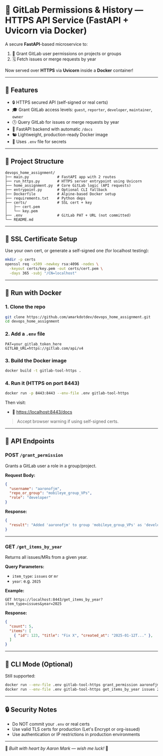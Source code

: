 # 🔐 GitLab Permissions & History — HTTPS API Service (FastAPI + Uvicorn via Docker)

A secure **FastAPI**-based microservice to:

1. 🚀 Grant GitLab user permissions on projects or groups
2. 🗓️ Fetch issues or merge requests by year

Now served over **HTTPS** via **Uvicorn** inside a **Docker** container!

---

## 💪 Features

* 🔒 HTTPS secured API (self-signed or real certs)
* 🎓 Grant GitLab access levels: `guest`, `reporter`, `developer`, `maintainer`, `owner`
* 🕒 Query GitLab for issues or merge requests by year
* 💪 FastAPI backend with automatic `/docs`
* 🐿 Lightweight, production-ready Docker image
* 🔐 Uses `.env` file for secrets

---

## 📁 Project Structure

```
devops_home_assignment/
├── main.py             # FastAPI app with 2 routes
├── run_https.py        # HTTPS server entrypoint using Uvicorn
├── home_assignment.py  # Core GitLab logic (API requests)
├── entrypoint.py       # Optional CLI fallback
├── Dockerfile          # Alpine-based Docker setup
├── requirements.txt    # Python deps
├── certs/              # SSL cert + key
│   ├── cert.pem
│   └── key.pem
├── .env                # GitLab PAT + URL (not committed)
└── README.md
```

---

## 🔐 SSL Certificate Setup

Use your own cert, or generate a self-signed one (for localhost testing):

```bash
mkdir -p certs
openssl req -x509 -newkey rsa:4096 -nodes \
  -keyout certs/key.pem -out certs/cert.pem \
  -days 365 -subj "/CN=localhost"
```

---

## 🚀 Run with Docker

### 1. Clone the repo

```bash
git clone https://github.com/amarkdotdev/devops_home_assignment.git
cd devops_home_assignment
```

### 2. Add a `.env` file

```env
PAT=your_gitlab_token_here
GITLAB_URL=https://gitlab.com/api/v4
```

### 3. Build the Docker image

```bash
docker build -t gitlab-tool-https .
```

### 4. Run it (HTTPS on port 8443)

```bash
docker run -p 8443:8443 --env-file .env gitlab-tool-https
```

Then visit:

* 🔗 [https://localhost:8443/docs](https://localhost:8443/docs)

> Accept browser warning if using self-signed certs.

---

## 🔎 API Endpoints

### POST `/grant_permission`

Grants a GitLab user a role in a group/project.

**Request Body:**

```json
{
  "username": "aaronofjm",
  "repo_or_group": "mobileye_group_VPs",
  "role": "developer"
}
```

**Response:**

```json
{
  "result": "Added 'aaronofjm' to group 'mobileye_group_VPs' as 'developer'"
}
```

---

### GET `/get_items_by_year`

Returns all issues/MRs from a given year.

**Query Parameters:**

* `item_type`: `issues` or `mr`
* `year`: e.g. `2025`

**Example:**

```
GET https://localhost:8443/get_items_by_year?item_type=issues&year=2025
```

**Response:**

```json
{
  "count": 5,
  "items": [
    { "id": 123, "title": "Fix X", "created_at": "2025-01-12T..." },
  ]
}
```

---

## 🔄 CLI Mode (Optional)

Still supported:

```bash
docker run --env-file .env gitlab-tool-https grant_permission aaronofjm mobileye_group_VPs developer
docker run --env-file .env gitlab-tool-https get_items_by_year issues 2025
```

---

## 🔒 Security Notes

* Do NOT commit your `.env` or real certs
* Use valid TLS certs for production (Let's Encrypt or org-issued)
* Use authentication or IP restrictions in production environments

---

📝 *Built with heart by Aaron Mark — wish me luck!* 🚀
